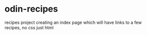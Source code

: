 # odin-recipes
recipes project
creating an index page which will have links to a few recipes, no css just html